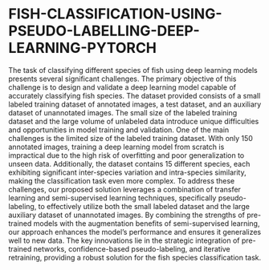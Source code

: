 # FISH-CLASSIFICATION-USING-PSEUDO-LABELLING-DEEP-LEARNING-PYTORCH

The task of classifying different species of fish using deep learning models presents several significant challenges. The primary objective of this challenge is to design and validate a deep learning model capable of accurately classifying fish species. The dataset provided consists of a small labeled training dataset of annotated images, a test dataset, and an auxiliary dataset of unannotated images. The small size of the labeled training dataset and the large volume of unlabeled data introduce unique difficulties and opportunities in model training and validation.
One of the main challenges is the limited size of the labeled training dataset. With only 150 annotated images, training a deep learning model from scratch is impractical due to the high risk of overfitting and poor generalization to unseen data. Additionally, the dataset contains 15 different species, each exhibiting significant inter-species variation and intra-species similarity, making the classification task even more complex.
To address these challenges, our proposed solution leverages a combination of transfer learning and semi-supervised learning techniques, specifically pseudo-labeling, to effectively utilize both the small labeled dataset and the large auxiliary dataset of unannotated images. By combining the strengths of pre-trained models with the augmentation benefits of semi-supervised learning, our approach enhances the model’s performance and ensures it generalizes well to new data. The key innovations lie in the strategic integration of pre-trained networks, confidence-based pseudo-labeling, and iterative retraining, providing a robust solution for the fish species classification task.
